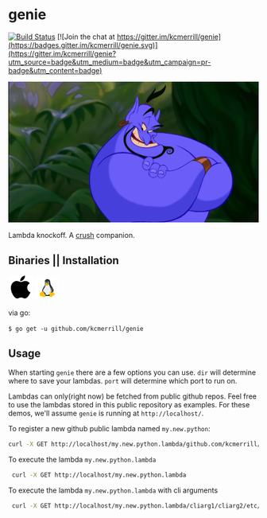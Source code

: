 # genie

[![Build Status](https://travis-ci.org/kcmerrill/genie.svg?branch=master)](https://travis-ci.org/kcmerrill/genie) [![Join the chat at https://gitter.im/kcmerrill/genie](https://badges.gitter.im/kcmerrill/genie.svg)](https://gitter.im/kcmerrill/genie?utm_source=badge&utm_medium=badge&utm_campaign=pr-badge&utm_content=badge)

![genie](https://raw.githubusercontent.com/kcmerrill/genie/master/assets/genie.jpg "genie")

Lambda knockoff. A [crush](http://github.com/kcmerrill/crush) companion.

## Binaries || Installation

[![MacOSX](https://raw.githubusercontent.com/kcmerrill/go-dist/master/assets/apple_logo.png "Mac OSX")](http://go-dist.kcmerrill.com/kcmerrill/genie/mac/amd64) [![Linux](https://raw.githubusercontent.com/kcmerrill/go-dist/master/assets/linux_logo.png "Linux")](http://go-dist.kcmerrill.com/kcmerrill/genie/linux/amd64)

via go:

`$ go get -u github.com/kcmerrill/genie`

## Usage

When starting `genie` there are a few options you can use. `dir` will determine where to save your lambdas. `port` will determine which port to run on.

Lambdas can only(right now) be fetched from public github repos. Feel free to use the lambdas stored in this public repository as examples. For these demos, we'll assume `genie` is running at `http://localhost/`. 

To register a new github public lambda named `my.new.python`:

```bash
curl -X GET http://localhost/my.new.python.lambda/github.com/kcmerrill/genie/lambdas/echo.py
```

To execute the lambda `my.new.python.lambda`

```bash
 curl -X GET http://localhost/my.new.python.lambda
```

To execute the lambda `my.new.python.lambda` with cli arguments

```bash
 curl -X GET http://localhost/my.new.python.lambda/cliarg1/cliarg2/etc/etc/etc
```
